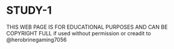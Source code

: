 # STUDY-1
THIS WEB PAGE IS FOR EDUCATIONAL PURPOSES
AND CAN BE COPYRIGHT FULL if used without permission or creadit to @herobrinegaming7056
